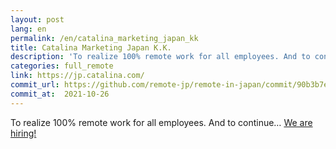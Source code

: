 ```yaml
---
layout: post
lang: en
permalink: /en/catalina_marketing_japan_kk
title: Catalina Marketing Japan K.K.
description: 'To realize 100% remote work for all employees. And to continue… We are hiring!'
categories: full_remote
link: https://jp.catalina.com/
commit_url: https://github.com/remote-jp/remote-in-japan/commit/90b3b7e64a119a0f2a385da476dd312a64d9e02e
commit_at:  2021-10-26
---
```


<p>To realize 100% remote work for all employees. And to continue… <a href="https://jp.catalina.com/recruit/">We are hiring!</a></p>
